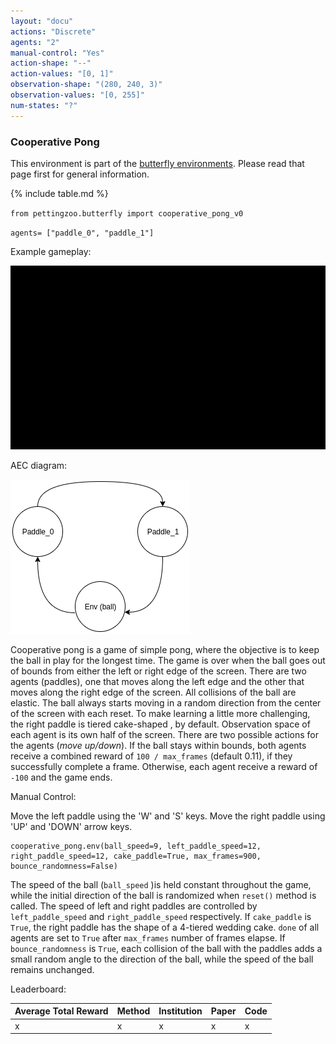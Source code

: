 ```yaml
---
layout: "docu"
actions: "Discrete"
agents: "2"
manual-control: "Yes"
action-shape: "--"
action-values: "[0, 1]"
observation-shape: "(280, 240, 3)"
observation-values: "[0, 255]"
num-states: "?"
---
```


### Cooperative Pong

This environment is part of the [butterfly environments](../butterfly). Please read that page first for general information.

{% include table.md %}


`from pettingzoo.butterfly import cooperative_pong_v0`

`agents= ["paddle_0", "paddle_1"]`

Example gameplay:

![](butterfly_cooperative_pong.gif)

AEC diagram:

![](cooperative_pong_aec.png)

Cooperative pong is a game of simple pong, where the objective is to keep the ball in play for the longest time. The game is over when the ball goes out of bounds from either the left or right edge of the screen. There are two agents (paddles), one that moves along the left edge and the other that moves along the right edge of the screen. All collisions of the ball are elastic. The ball always starts moving in a random direction from the center of the screen with each reset. To make learning a little more challenging, the right paddle is tiered cake-shaped , by default. Observation space of each agent is its own half of the screen. There are two possible actions for the agents (_move up/down_). If the ball stays within bounds, both agents receive a combined reward of `100 / max_frames` (default 0.11), if they successfully complete a frame. Otherwise, each agent receive a reward of `-100` and the game ends.


Manual Control:

Move the left paddle using the 'W' and 'S' keys. Move the right paddle using 'UP' and 'DOWN' arrow keys.

```
cooperative_pong.env(ball_speed=9, left_paddle_speed=12,
right_paddle_speed=12, cake_paddle=True, max_frames=900, bounce_randomness=False)
```

The speed of the ball (`ball_speed` )is held constant throughout the game, while the initial direction of the ball is randomized when `reset()` method is called. The speed of left and right paddles are controlled by `left_paddle_speed` and `right_paddle_speed` respectively. If `cake_paddle` is `True`, the right paddle has the shape of a 4-tiered wedding cake. `done` of all agents are set to `True` after `max_frames` number of frames elapse. If `bounce_randomness` is `True`, each collision of the ball with the paddles adds a small random angle to the direction of the ball, while the speed of the ball remains unchanged.

Leaderboard:

| Average Total Reward | Method | Institution | Paper | Code |
|----------------------|--------|-------------|-------|------|
| x                    | x      | x           | x     | x    |
